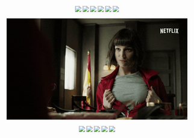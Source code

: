 
<p align="center" style="margin-bottom: 10px">
<img src="https://i.giphy.com/media/MFVWd8MzgxeMGI2gTc/200.webp" width="100"></img>
<img src="https://i.giphy.com/media/J147x25HlAZiGZKrli/200.webp" width="100"></img>
<img src="https://i.giphy.com/media/KdBwIcWP0HoRx7440o/200.webp" width="100"></img>
<img src="https://i.giphy.com/media/RMYATtzDeC1kpV8lnH/200.webp" width="100"></img>
<img src="https://i.giphy.com/media/J147x25HlAZiGZKrli/200.webp" width="100"></img>
<img src="https://i.giphy.com/media/VG31SbeRqYyvkyf3fP/200.webp" width="100"></img>
<p align="center" style="margin-bottom: 10px">
<img src="https://raw.githubusercontent.com/toky0s/toky0s/master/giphy.gif" />
</p>

<p align="center" style="margin-bottom: 10px">
<img src="https://i.giphy.com/media/IdyAQJVN2kVPNUrojM/200.webp" width="100"></img>
<img src="https://i.giphy.com/media/UWt0rhp21JgLwoeFQP/200.webp" width="100"></img>
<img src="https://i.giphy.com/media/du3J3cXyzhj75IOgvA/200.webp" width="100"></img>
<img src="https://i.giphy.com/media/KAq5w47R9rmTuvWOWa/200.webp" width="100"></img>
<img src="https://i.giphy.com/media/ln7z2eWriiQAllfVcn/200.webp" width="100"></img>
</p>

